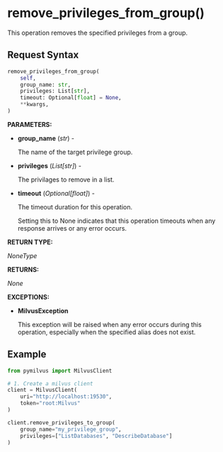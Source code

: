 # remove_privileges_from_group()

This operation removes the specified privileges from a group.

## Request Syntax

```python
remove_privileges_from_group(
    self,
    group_name: str,
    privileges: List[str],
    timeout: Optional[float] = None,
    **kwargs,
)
```

**PARAMETERS:**

- **group_name** (*str*) -

    The name of the target privilege group.

- **privileges** (*List[str]*) -

    The privilages to remove in a list.

- **timeout** (*Optional[float]*) - 

    The timeout duration for this operation.

    Setting this to None indicates that this operation timeouts when any response arrives or any error occurs.

**RETURN TYPE:**

*NoneType*

**RETURNS:**

*None*

**EXCEPTIONS:**

- **MilvusException**

    This exception will be raised when any error occurs during this operation, especially when the specified alias does not exist.

## Example

```python
from pymilvus import MilvusClient

# 1. Create a milvus client
client = MilvusClient(
    uri="http://localhost:19530",
    token="root:Milvus"
)

client.remove_privileges_to_group(
    group_name="my_privilege_group",
    privileges=["ListDatabases", "DescribeDatabase"]
)
```

